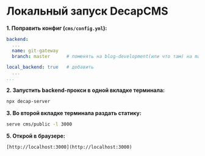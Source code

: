 # Локальный запуск DecapCMS

**1. Поправить конфиг (`cms/config.yml`):**

```yaml
backend:
  ...
  name: git-gateway
  branch: master      # поменять на blog-development(или что там) на master

local_backend: true   # добавить
  ...
...
```

**2. Запустить backend-прокси в одной вкладке терминала:**

```sh
npx decap-server
```

**3. Во второй вкладке терминала раздать статику:**

```sh
serve cms/public -l 3000
```


**5. Открой в браузере:**

```
[http://localhost:3000](http://localhost:3000)
```
